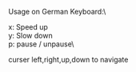Usage on German Keyboard:\

x: Speed up\
y: Slow down\
p: pause / unpause\

curser left,right,up,down to navigate
